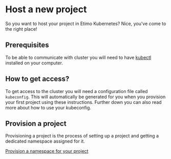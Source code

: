 # Host a new project

So you want to host your project in Etimo Kubernetes? Nice, you've come to the right place!

## Prerequisites

To be able to communicate with cluster you will need to have [kubectl](https://kubernetes.io/docs/tasks/tools/#kubectl) installed on your computer.

## How to get access?

To get access to the cluster you will need a configuration file called `kubeconfig`. This will automatically be generated for you when you provision your first project using these instructions. Further down you can also read more about how to use your kubeconfig.

## Provision a project

Provisioning a project is the process of setting up a project and getting a dedicated namespace assigned for it.

[Provision a namespace for your project](./Projects.md)
